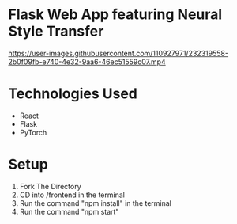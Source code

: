 # Flask Web App featuring Neural Style Transfer

https://user-images.githubusercontent.com/110927971/232319558-2b0f09fb-e740-4e32-9aa6-46ec51559c07.mp4

# Technologies Used

- React 
- Flask 
- PyTorch  

# Setup

1. Fork The Directory
2. CD into /frontend in the terminal
3. Run the command "npm install" in the terminal
4. Run the command "npm start"




